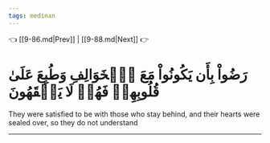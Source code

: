 ```yaml
---
tags: medinan
---
```


👈 [[9-86.md|Prev]] | [[9-88.md|Next]] 👉

# رَضُواْ بِأَن يَكُونُواْ مَعَ ٱلۡخَوَالِفِ وَطُبِعَ عَلَىٰ قُلُوبِهِمۡ فَهُمۡ لَا يَفۡقَهُونَ

They were satisfied to be with those who stay behind, and their hearts were sealed over, so they do not understand

---

